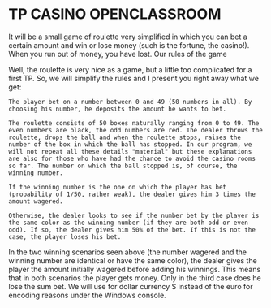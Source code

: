 # TP CASINO OPENCLASSROOM 

It will be a small game of roulette very simplified in which you can bet a certain amount and win or lose money (such is the fortune, the casino!). When you run out of money, you have lost.
Our rules of the game

Well, the roulette is very nice as a game, but a little too complicated for a first TP. So, we will simplify the rules and I present you right away what we get:

    The player bet on a number between 0 and 49 (50 numbers in all). By choosing his number, he deposits the amount he wants to bet.

    The roulette consists of 50 boxes naturally ranging from 0 to 49. The even numbers are black, the odd numbers are red. The dealer throws the roulette, drops the ball and when the roulette stops, raises the number of the box in which the ball has stopped. In our program, we will not repeat all these details "material" but these explanations are also for those who have had the chance to avoid the casino rooms so far. The number on which the ball stopped is, of course, the winning number.

    If the winning number is the one on which the player has bet (probability of 1/50, rather weak), the dealer gives him 3 times the amount wagered.

    Otherwise, the dealer looks to see if the number bet by the player is the same color as the winning number (if they are both odd or even odd). If so, the dealer gives him 50% of the bet. If this is not the case, the player loses his bet.

In the two winning scenarios seen above (the number wagered and the winning number are identical or have the same color), the dealer gives the player the amount initially wagered before adding his winnings. This means that in both scenarios the player gets money. Only in the third case does he lose the sum bet. We will use for dollar currency $ instead of the euro for encoding reasons under the Windows console.


